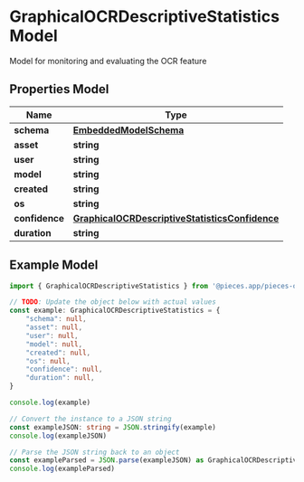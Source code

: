 
# GraphicalOCRDescriptiveStatistics Model

Model for monitoring and evaluating the OCR feature

## Properties Model

Name | Type
------------ | -------------
**schema** | [**EmbeddedModelSchema**](EmbeddedModelSchema)
**asset** | **string**
**user** | **string**
**model** | **string**
**created** | **string**
**os** | **string**
**confidence** | [**GraphicalOCRDescriptiveStatisticsConfidence**](GraphicalOCRDescriptiveStatisticsConfidence)
**duration** | **string**

## Example Model

```typescript
import { GraphicalOCRDescriptiveStatistics } from '@pieces.app/pieces-os-client'

// TODO: Update the object below with actual values
const example: GraphicalOCRDescriptiveStatistics = {
    "schema": null,
    "asset": null,
    "user": null,
    "model": null,
    "created": null,
    "os": null,
    "confidence": null,
    "duration": null,
}

console.log(example)

// Convert the instance to a JSON string
const exampleJSON: string = JSON.stringify(example)
console.log(exampleJSON)

// Parse the JSON string back to an object
const exampleParsed = JSON.parse(exampleJSON) as GraphicalOCRDescriptiveStatistics
console.log(exampleParsed)
```


